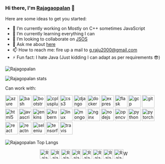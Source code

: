 ### Hi there, I'm [Rajagaopalan](https://rajagopalan-gangadharan.github.io/Portfolio/) 👋

Here are some ideas to get you started:

- 🔭 I’m currently working on Mostly on C++ sometimes JavaScript
- 🌱 I’m currently learning everything I can
- 👯 I’m looking to collaborate on [JSOS](https://github.com/RAJAGOPALAN-GANGADHARAN/JS-OS)
- 💬 Ask me about [here](https://github.com/RAJAGOPALAN-GANGADHARAN/RAJAGOPALAN-GANGADHARAN/issues)
- 📫 How to reach me: fire up a mail to [g.raju2000@gmail.com](mailto:g.raju2000@gmail.com?subject=Hi)
- ⚡ Fun fact: I hate Java (Just kidding I can adapt as per requirements 😎)

<p align="left"> <img src="https://komarev.com/ghpvc/?username=RAJAGOPALAN-GANGADHARAN" alt="Rajagopalan" /> </p>

![Rajagopalan stats](https://github-readme-stats.vercel.app/api?username=RAJAGOPALAN-GANGADHARAN&theme=radical&include_all_commits=true)


Can work with:
<p align="left">
  <img src="https://www.vectorlogo.zone/logos/microsoft_azure/microsoft_azure-icon.svg" alt="azure" width="40" height="40"/> 
  <img src="https://www.vectorlogo.zone/logos/gnu_bash/gnu_bash-icon.svg" alt="bash" width="40" height="40"/> 
  <img src="https://devicons.github.io/devicon/devicon.git/icons/bootstrap/bootstrap-plain.svg" alt="bootstrap" width="40" height="40"/> 
  <img src="https://devicons.github.io/devicon/devicon.git/icons/cplusplus/cplusplus-original.svg" alt="cplusplus" width="40" height="40"/> 
  <img src="https://devicons.github.io/devicon/devicon.git/icons/css3/css3-original-wordmark.svg" alt="css3" width="40" height="40"/> 
  <img src="https://devicons.github.io/devicon/devicon.git/icons/django/django-original.svg" alt="django" width="40" height="40"/> 
  <img src="https://devicons.github.io/devicon/devicon.git/icons/docker/docker-original-wordmark.svg" alt="docker" width="40" height="40"/> 
  <img src="https://devicons.github.io/devicon/devicon.git/icons/express/express-original-wordmark.svg" alt="express" width="40" height="40"/> 
  <img src="https://www.vectorlogo.zone/logos/pocoo_flask/pocoo_flask-icon.svg" alt="flask" width="40" height="40"/> 
  <img src="https://www.vectorlogo.zone/logos/google_cloud/google_cloud-icon.svg" alt="gcp" width="40" height="40"/> 
  <img src="https://www.vectorlogo.zone/logos/git-scm/git-scm-icon.svg" alt="git" width="40" height="40"/> <img src="https://devicons.github.io/devicon/devicon.git/icons/html5/html5-original-wordmark.svg" alt="html5" width="40" height="40"/> 
  <img src="https://devicons.github.io/devicon/devicon.git/icons/javascript/javascript-original.svg" alt="javascript" width="40" height="40"/> 
  <img src="https://www.vectorlogo.zone/logos/jenkins/jenkins-icon.svg" alt="jenkins" width="40" height="40"/> 
  <img src="https://www.vectorlogo.zone/logos/kubernetes/kubernetes-icon.svg" alt="kubernetes" width="40" height="40"/> 
  <img src="https://devicons.github.io/devicon/devicon.git/icons/linux/linux-original.svg" alt="linux" width="40" height="40"/> 
  <img src="https://devicons.github.io/devicon/devicon.git/icons/mongodb/mongodb-original-wordmark.svg" alt="mongodb" width="40" height="40"/> 
  <img src="https://devicons.github.io/devicon/devicon.git/icons/nginx/nginx-original.svg" alt="nginx" width="40" height="40"/> 
  <img src="https://devicons.github.io/devicon/devicon.git/icons/nodejs/nodejs-original-wordmark.svg" alt="nodejs" width="40" height="40"/> 
  <img src="https://www.vectorlogo.zone/logos/opencv/opencv-icon.svg" alt="opencv" width="40" height="40"/> 
  <img src="https://devicons.github.io/devicon/devicon.git/icons/python/python-original.svg" alt="python" width="40" height="40"/> 
  <img src="https://www.vectorlogo.zone/logos/pytorch/pytorch-icon.svg" alt="pytorch" width="40" height="40"/> 
  <img src="https://devicons.github.io/devicon/devicon.git/icons/react/react-original-wordmark.svg" alt="react" width="40" height="40"/> 
  <img src="https://reactnative.dev/img/header_logo.svg" alt="reactnative" width="40" height="40"/> <img src="https://i.ibb.co/9T29DD0/selenium.png" alt="selenium" width="40" height="40"/> 
  <img src="https://www.vectorlogo.zone/logos/tensorflow/tensorflow-icon.svg" alt="tensorflow" width="40" height="40"/>
  <img src="https://www.vectorlogo.zone/logos/travis-ci/travis-ci-icon.svg" alt="travis" width="40" height="40"/>
</p>


![Rajagopalan Top Langs](https://github-readme-stats.vercel.app/api/top-langs/?username=RAJAGOPALAN-GANGADHARAN&layout=compact)

<p align="center"> 
  <a href="https://www.linkedin.com/in/rajagopalan-gangadharan/" target="blank"><img align="center" src="https://www.vectorlogo.zone/logos/linkedin/linkedin-icon.svg" alt="Rajagopalan" height="30" width="30" /></a>
  <a href="https://www.kaggle.com/rajagopalang" target="blank"><img align="center" src="https://www.vectorlogo.zone/logos/kaggle/kaggle-icon.svg" alt="Rajagopalan" height="30" width="30" /></a>
  <a href="https://www.quora.com/profile/Rajagopalan-Gangadharan-1" target="blank"><img align="center" src="https://www.vectorlogo.zone/logos/quora/quora-icon.svg" alt="Rajagopalan" height="30" width="30" /></a>
  <a href="https://codeforces.com/profile/g.raju2000" target="blank"><img align="center" src="https://cdn.jsdelivr.net/npm/simple-icons@3.0.1/icons/codeforces.svg" alt="Rajagopalan" height="30" width="30" /></a>
  <a href="https://leetcode.com/marcusdorian/" target="blank"><img align="center" src="https://upload.wikimedia.org/wikipedia/commons/1/19/LeetCode_logo_black.png" alt="Rajagopalan" height="30" width="30" /></a>
  <a href="https://summerofcode.withgoogle.com/archive/2019/projects/5011585305673728/" target="blank"><img align="center" src="https://rajagopalan-gangadharan.github.io/Host-Server/1200px-GSoC-icon.svg.png" alt="Rajagopalan" height="30" width="30" /></a>
  <a href="https://www.hackerearth.com/@g.raju2000" target="blank"><img align="center" src="https://rajagopalan-gangadharan.github.io/Host-Server/HackerEarth_logo.png" alt="Rajagopalan" height="30" width="30" /></a>
  <a href="https://www.hackerrank.com/g_raju2000" target="blank"><img align="center" src="https://rajagopalan-gangadharan.github.io/Host-Server/HackerRank_logo.png" alt="Rajagopalan" height="30" width="30" /></a>W
</p>

